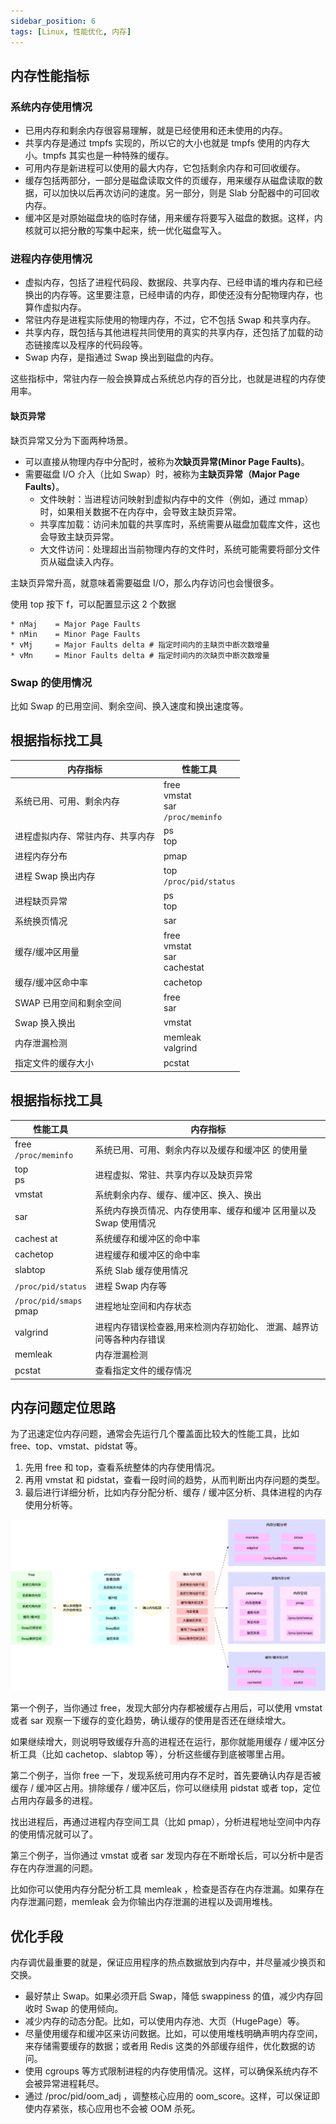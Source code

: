 ```yaml
---
sidebar_position: 6
tags: [Linux, 性能优化, 内存]
---
```


## 内存性能指标

### 系统内存使用情况

- 已用内存和剩余内存很容易理解，就是已经使用和还未使用的内存。
- 共享内存是通过 tmpfs 实现的，所以它的大小也就是 tmpfs 使用的内存大小。tmpfs 其实也是一种特殊的缓存。
- 可用内存是新进程可以使用的最大内存，它包括剩余内存和可回收缓存。
- 缓存包括两部分，一部分是磁盘读取文件的页缓存，用来缓存从磁盘读取的数据，可以加快以后再次访问的速度。另一部分，则是 Slab 分配器中的可回收内存。
- 缓冲区是对原始磁盘块的临时存储，用来缓存将要写入磁盘的数据。这样，内核就可以把分散的写集中起来，统一优化磁盘写入。

### 进程内存使用情况

- 虚拟内存，包括了进程代码段、数据段、共享内存、已经申请的堆内存和已经换出的内存等。这里要注意，已经申请的内存，即使还没有分配物理内存，也算作虚拟内存。
- 常驻内存是进程实际使用的物理内存，不过，它不包括 Swap 和共享内存。
- 共享内存，既包括与其他进程共同使用的真实的共享内存，还包括了加载的动态链接库以及程序的代码段等。
- Swap 内存，是指通过 Swap 换出到磁盘的内存。

这些指标中，常驻内存一般会换算成占系统总内存的百分比，也就是进程的内存使用率。

#### 缺页异常

缺页异常又分为下面两种场景。

- 可以直接从物理内存中分配时，被称为**次缺页异常(Minor Page Faults)**。
- 需要磁盘 I/O 介入（比如 Swap）时，被称为**主缺页异常（Major Page Faults）**。
  - 文件映射：当进程访问映射到虚拟内存中的文件（例如，通过 mmap）时，如果相关数据不在内存中，会导致主缺页异常。
  - 共享库加载：访问未加载的共享库时，系统需要从磁盘加载库文件，这也会导致主缺页异常。
  - 大文件访问：处理超出当前物理内存的文件时，系统可能需要将部分文件页从磁盘读入内存。

主缺页异常升高，就意味着需要磁盘 I/O，那么内存访问也会慢很多。

使用 top 按下 f，可以配置显示这 2 个数据

```shell
* nMaj    = Major Page Faults
* nMin    = Minor Page Faults
* vMj     = Major Faults delta # 指定时间内的主缺页中断次数增量
* vMn     = Minor Faults delta # 指定时间内的次缺页中断次数增量
```

### Swap 的使用情况

比如 Swap 的已用空间、剩余空间、换入速度和换出速度等。

## 根据指标找工具

| 内存指标 | 性能工具 |
| --- | --- |
| 系统已用、可用、剩余内存 | free<br/>vmstat<br/>sar<br/> `/proc/meminfo` |
| 进程虚拟内存、常驻内存、共享内存 | ps<br/>top |
| 进程内存分布 | pmap |
| 进程 Swap 换出内存 | top<br/> `/proc/pid/status` |
| 进程缺页异常 | ps<br/>top |
| 系统换页情况 | sar |
| 缓存/缓冲区用量 | free<br/>vmstat<br/>sar<br/>cachestat |
| 缓存/缓冲区命中率 | cachetop |
| SWAP 已用空间和剩余空间 | free<br/>sar |
| Swap 换入换出 | vmstat |
| 内存泄漏检测 | memleak<br/>valgrind |
| 指定文件的缓存大小 | pcstat |

## 根据指标找工具

| 性能工具 | 内存指标 |
| --- | --- |
| free<br/> `/proc/meminfo` | 系统已用、可用、剩余内存以及缓存和缓冲区 的使用量 |
| top<br/>ps | 进程虚拟、常驻、共享内存以及缺页异常 |
| vmstat | 系统剩余内存、缓存、缓冲区、换入、换出 |
| sar | 系统内存换页情况、内存使用率、缓存和缓冲 区用量以及 Swap 使用情况 |
| cachest at | 系统缓存和缓冲区的命中率 |
| cachetop | 进程缓存和缓冲区的命中率 |
| slabtop | 系统 Slab 缓存使用情况 |
| `/proc/pid/status` | 进程 Swap 内存等 |
| `/proc/pid/smaps` <br/>pmap | 进程地址空间和内存状态 |
| valgrind | 进程内存错误检查器,用来检测内存初始化、 泄漏、越界访问等各种内存错误 |
| memleak | 内存泄漏检测 |
| pcstat | 查看指定文件的缓存情况 |

##  内存问题定位思路

为了迅速定位内存问题，通常会先运行几个覆盖面比较大的性能工具，比如 free、top、vmstat、pidstat 等。

1. 先用 free 和 top，查看系统整体的内存使用情况。
2. 再用 vmstat 和 pidstat，查看一段时间的趋势，从而判断出内存问题的类型。
3. 最后进行详细分析，比如内存分配分析、缓存 / 缓冲区分析、具体进程的内存使用分析等。

![alt text](./img/内存问题解决套路.png)

第一个例子，当你通过 free，发现大部分内存都被缓存占用后，可以使用 vmstat 或者 sar 观察一下缓存的变化趋势，确认缓存的使用是否还在继续增大。

如果继续增大，则说明导致缓存升高的进程还在运行，那你就能用缓存 / 缓冲区分析工具（比如 cachetop、slabtop 等），分析这些缓存到底被哪里占用。

第二个例子，当你 free 一下，发现系统可用内存不足时，首先要确认内存是否被缓存 / 缓冲区占用。排除缓存 / 缓冲区后，你可以继续用 pidstat 或者 top，定位占用内存最多的进程。

找出进程后，再通过进程内存空间工具（比如 pmap），分析进程地址空间中内存的使用情况就可以了。

第三个例子，当你通过 vmstat 或者 sar 发现内存在不断增长后，可以分析中是否存在内存泄漏的问题。

比如你可以使用内存分配分析工具 memleak ，检查是否存在内存泄漏。如果存在内存泄漏问题，memleak 会为你输出内存泄漏的进程以及调用堆栈。

## 优化手段

内存调优最重要的就是，保证应用程序的热点数据放到内存中，并尽量减少换页和交换。

- 最好禁止 Swap。如果必须开启 Swap，降低 swappiness 的值，减少内存回收时 Swap 的使用倾向。
- 减少内存的动态分配。比如，可以使用内存池、大页（HugePage）等。
- 尽量使用缓存和缓冲区来访问数据。比如，可以使用堆栈明确声明内存空间，来存储需要缓存的数据；或者用 Redis 这类的外部缓存组件，优化数据的访问。
- 使用 cgroups 等方式限制进程的内存使用情况。这样，可以确保系统内存不会被异常进程耗尽。
- 通过 /proc/pid/oom_adj ，调整核心应用的 oom_score。这样，可以保证即使内存紧张，核心应用也不会被 OOM 杀死。


